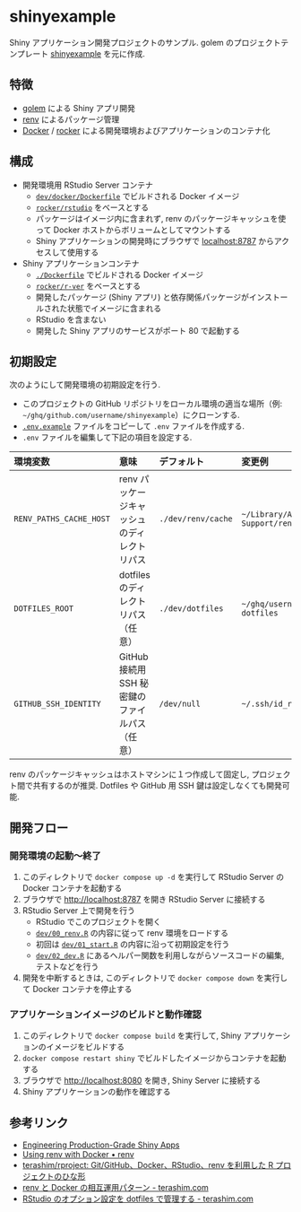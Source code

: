 shinyexample
==================================================

Shiny アプリケーション開発プロジェクトのサンプル.
golem のプロジェクトテンプレート
[shinyexample](https://github.com/ThinkR-open/golem/tree/master/inst/shinyexample)
を元に作成.

## 特徴

- [golem](https://thinkr-open.github.io/golem/) による Shiny アプリ開発
- [renv](https://rstudio.github.io/renv/) によるパッケージ管理
- [Docker](https://www.docker.com/) / [rocker](https://www.rocker-project.org/) による開発環境およびアプリケーションのコンテナ化

## 構成

* 開発環境用 RStudio Server コンテナ
    * [`dev/docker/Dockerfile`](./dev/docker/Dockerfile) でビルドされる Docker イメージ
    * [`rocker/rstudio`](https://hub.docker.com/r/rocker/rstudio) をベースとする
    * パッケージはイメージ内に含まれず, renv のパッケージキャッシュを使って Docker ホストからボリュームとしてマウントする
    * Shiny アプリケーションの開発時にブラウザで [localhost:8787](http://localhost:8787) からアクセスして使用する
* Shiny アプリケーションコンテナ
    * [`./Dockerfile`](./Dockerfile) でビルドされる Docker イメージ
    * [`rocker/r-ver`](https://hub.docker.com/r/rocker/r-ver) をベースとする
    * 開発したパッケージ (Shiny アプリ) と依存関係パッケージがインストールされた状態でイメージに含まれる
    * RStudio を含まない
    * 開発した Shiny アプリのサービスがポート 80 で起動する

## 初期設定

次のようにして開発環境の初期設定を行う.

- このプロジェクトの GitHub リポジトリをローカル環境の適当な場所（例: `~/ghq/github.com/username/shinyexample`）にクローンする.
- [`.env.example`](./.env.example) ファイルをコピーして `.env` ファイルを作成する.
- `.env` ファイルを編集して下記の項目を設定する.

| 環境変数                 | 意味                                            | デフォルト         | 変更例                                      |
|:-------------------------|:------------------------------------------------|:-------------------|:--------------------------------------------|
| `RENV_PATHS_CACHE_HOST`  | renv パッケージキャッシュのディレクトリパス     | `./dev/renv/cache` | `~/Library/Application Support/renv/cache`  |
| `DOTFILES_ROOT`          | dotfiles のディレクトリパス （任意）            | `./dev/dotfiles`   | `~/ghq/username/rproject-dotfiles`          |
| `GITHUB_SSH_IDENTITY`    | GitHub 接続用 SSH 秘密鍵のファイルパス （任意） | `/dev/null`        | `~/.ssh/id_rsa`                             |

renv のパッケージキャッシュはホストマシンに１つ作成して固定し, プロジェクト間で共有するのが推奨.
Dotfiles や GitHub 用 SSH 鍵は設定しなくても開発可能.

## 開発フロー

### 開発環境の起動〜終了

1. このディレクトリで `docker compose up -d` を実行して RStudio Server の Docker コンテナを起動する
2. ブラウザで <http://localhost:8787> を開き RStudio Server に接続する
3. RStudio Server 上で開発を行う
    - RStudio でこのプロジェクトを開く
    - [`dev/00_renv.R`](./dev/00_renv.R) の内容に従って renv 環境をロードする
    - 初回は [`dev/01_start.R`](./dev/01_start.R) の内容に沿って初期設定を行う
    - [`dev/02_dev.R`](dev/02_dev.R) にあるヘルパー関数を利用しながらソースコードの編集, テストなどを行う
4. 開発を中断するときは, このディレクトリで `docker compose down` を実行して Docker コンテナを停止する

### アプリケーションイメージのビルドと動作確認

1. このディレクトリで `docker compose build` を実行して, Shiny アプリケーションのイメージをビルドする
2. `docker compose restart shiny` でビルドしたイメージからコンテナを起動する
3. ブラウザで <http://localhost:8080> を開き, Shiny Server に接続する
4. Shiny アプリケーションの動作を確認する

## 参考リンク

* [Engineering Production-Grade Shiny Apps](https://engineering-shiny.org/)
* [Using renv with Docker • renv](https://rstudio.github.io/renv/articles/docker.html)
* [terashim/rproject: Git/GitHub、Docker、RStudio、renv を利用した R プロジェクトのひな形](https://github.com/terashim/rproject)
* [renv と Docker の相互運用パターン - terashim.com](https://terashim.com/posts/renv-docker-patterns/)
* [RStudio のオプション設定を dotfiles で管理する - terashim.com](https://terashim.com/posts/rstudio-dotfiles/)
